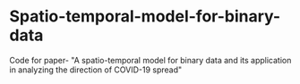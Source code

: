 # Spatio-temporal-model-for-binary-data
Code for paper- "A spatio-temporal model for binary data and its application in analyzing the direction of COVID-19 spread"
